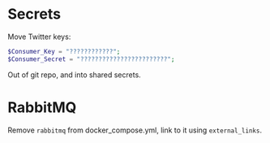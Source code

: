 Secrets
=======
Move Twitter keys:
```php
$Consumer_Key = "????????????";
$Consumer_Secret = "????????????????????????";
```
Out of git repo, and into shared secrets.

RabbitMQ
========
Remove ```rabbitmq``` from docker_compose.yml, link to it using ```external_links```.
